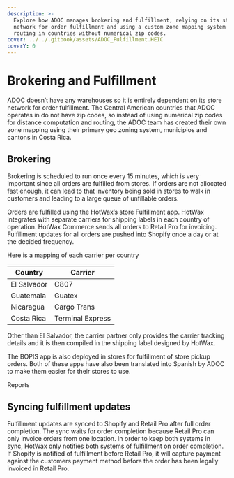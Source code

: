 ```yaml
---
description: >-
  Explore how ADOC manages brokering and fulfillment, relying on its store
  network for order fulfillment and using a custom zone mapping system for
  routing in countries without numerical zip codes.
cover: ../../.gitbook/assets/ADOC_Fulfillment.HEIC
coverY: 0
---
```


# Brokering and Fulfillment

ADOC doesn’t have any warehouses so it is entirely dependent on its store network for order fulfillment. The Central American countries that ADOC operates in do not have zip codes, so instead of using numerical zip codes for distance computation and routing, the ADOC team has created their own zone mapping using their primary geo zoning system, municipios and cantons in Costa Rica.

## Brokering

Brokering is scheduled to run once every 15 minutes, which is very important since all orders are fulfilled from stores. If orders are not allocated fast enough, it can lead to that inventory being sold in stores to walk in customers and leading to a large queue of unfillable orders.

Orders are fulfilled using the HotWax’s store Fulfillment app. HotWax integrates with separate carriers for shipping labels in each country of operation. HotWax Commerce sends all orders to Retail Pro for invoicing. Fulfillment updates for all orders are pushed into Shopify once a day or at the decided frequency.

Here is a mapping of each carrier per country

| Country     | Carrier          |
| ----------- | ---------------- |
| El Salvador | C807             |
| Guatemala   | Guatex           |
| Nicaragua   | Cargo Trans      |
| Costa Rica  | Terminal Express |

Other than El Salvador, the carrier partner only provides the carrier tracking details and it is then compiled in the shipping label designed by HotWax.

The BOPIS app is also deployed in stores for fulfillment of store pickup orders. Both of these apps have also been translated into Spanish by ADOC to make them easier for their stores to use.

Reports

## Syncing fulfillment updates

Fulfillment updates are synced to Shopify and Retail Pro after full order completion. The sync waits for order completion because Retail Pro can only invoice orders from one location. In order to keep both systems in sync, HotWax only notifies both systems of fulfillment on order completion. If Shopify is notified of fulfillment before Retail Pro, it will capture payment against the customers payment method before the order has been legally invoiced in Retail Pro.

